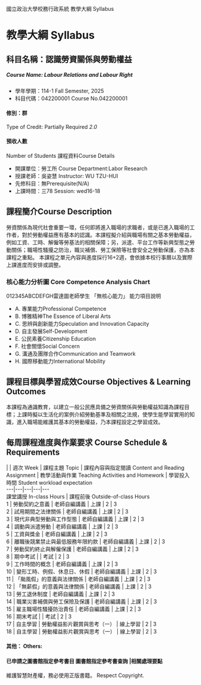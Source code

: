 國立政治大學校務行政系統 教學大綱 Syllabus
# 教學大綱 Syllabus
##  科目名稱：認識勞資關係與勞動權益
#####  Course Name: Labour Relations and Labour Right
  * 學年學期：114-1 Fall Semester, 2025 
  * 科目代碼：042200001 Course No.042200001
#### 修別：群
Type of Credit: Partially Required 
_2.0_
#### 預收人數
Number of Students
課程資料Course Details
  * 開課單位：勞工所 Course Department:Labor Research 
  * 授課老師：吳姿慧 Instructor: WU TZU-HUI 
  * 先修科目：無Prerequisite(N/A)
  * 上課時間：三78 Session: wed16-18
##  課程簡介Course Description
勞資關係為現代社會重要一環，任何即將進入職場的求職者，或是已進入職場的工作者，對於勞動權益應有基本的認識。本課程擬介紹與職場有關之基本勞動權益，例如工資、工時、解僱等勞基法的相關保障；另，派遣、平台工作等新興型態之勞動關係；職場性騷擾之防治，職災補償、勞工保險等社會安全之勞動保護，亦為本課程之重點。
本課程之單元內容與進度採行16+2週，會依據本校行事曆以及實際上課進度而安排或調整。
###  核心能力分析圖 Core Competence Analysis Chart
012345ABCDEFGH雷達圖老師學生
「無核心能力」 
能力項目說明
  * A. 專業能力Professional Competence
  * B. 博雅精神The Essence of Liberal Arts
  * C. 思辨與創新能力Speculation and Innovation Capacity
  * D. 自主發展Self-Development
  * E. 公民素養Citizenship Education
  * F. 社會關懷Social Concern
  * G. 溝通及團隊合作Communication and Teamwork
  * H. 國際移動能力International Mobility
##  課程目標與學習成效Course Objectives & Learning Outcomes 
本課程為通識教育，以建立一般公民應具備之勞資關係與勞動權益知識為課程目標；上課時擬以生活化的案例介紹勞動基準及相關之法規，使學生能學習實用的知識，進入職場能維護其基本的勞動權益，乃本課程設定之學習成效。
##  每周課程進度與作業要求 Course Schedule & Requirements
|  |  週次 Week |  課程主題 Topic |  課程內容與指定閱讀 Content and Reading Assignment |  教學活動與作業 Teaching Activities and Homework |  學習投入時間 Student workload expectation  
---|---|---|---|---  
課堂講授 In-class Hours |  課程前後 Outside-of-class Hours  
1 |  勞動契約之意義 |  老師自編講義 |  上課 |  2 |  3  
2 |  試用期間之法律關係 |  老師自編講義 |  上課 |  2 |  3  
3 |  現代非典型勞動與工作型態 |  老師自編講義 |  上課 |  2 |  3  
4 |  調動與派遣勞動 |  老師自編講義 |  上課 |  2 |  3  
5 |  工資與獎金 |  老師自編講義 |  上課 |  2 |  3  
6 |  離職後競業禁止與最低服務年限約款 |  老師自編講義 |  上課 |  2 |  3  
7 |  勞動契約終止與解僱保護 |  老師自編講義 |  上課 |  2 |  3  
8 |  期中考試 |  |  考試 |  2 |  3  
9 |  工作時間的概念 |  老師自編講義 |  上課 |  2 |  3  
10 |  變形工時、例假、休息日、休假 |  老師自編講義 |  上課 |  2 |  3  
11 |  「颱風假」的意義與法律關係 |  老師自編講義 |  上課 |  2 |  3  
12 |  「無薪假」的意義與法律關係 |  老師自編講義 |  上課 |  2 |  3  
13 |  勞工退休制度 |  老師自編講義 |  上課 |  2 |  3  
14 |  職業災害補償與勞工保險及保護 |  老師自編講義 |  上課 |  2 |  3  
15 |  雇主職場性騷擾防治責任 |  老師自編講義 |  上課 |  2 |  3  
16 |  期末考試 |  |  考試 |  2 |  3  
17 |  自主學習 |  勞動權益影片觀賞與思考（一） |  線上學習 |  2 |  3  
18 |  自主學習 |  勞動權益影片觀賞與思考（一） |  線上學習 |  2 |  3  
####  其他： Others:
####  已申請之圖書館指定參考書目  圖書館指定參考書查詢 |相關處理要點
維護智慧財產權，務必使用正版書籍。 Respect Copyright.